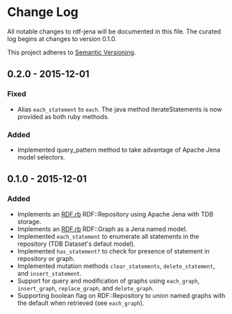 # Change Log

All notable changes to rdf-jena will be documented in this file. The curated log begins at changes to version 0.1.0.

This project adheres to [Semantic Versioning](http://semver.org/).

## 0.2.0 - 2015-12-01
### Fixed
- Alias `each_statement` to `each`. The java method iterateStatements is now provided as both ruby methods.

### Added
- Implemented query_pattern method to take advantage of Apache Jena model selectors.

## 0.1.0 - 2015-12-01
### Added
- Implements an [RDF.rb][RDF.rb] RDF::Repository using Apache Jena with TDB storage.
- Implements an [RDF.rb][RDF.rb] RDF::Graph as a Jena named model.
- Implemented `each_statement` to enumerate all statements in the repository (TDB Dataset's defaut model).
- Implemented `has_statement?` to check for presence of statement in repository or graph.
- Implemented mutation methods `clear_statements`, `delete_statement`, and `insert_statement`.
- Support for query and modification of graphs using `each_graph`, `insert_graph`, `replace_graph`, and `delete_graph`.
- Supporting boolean flag on RDF::Repository to union named graphs with the default when retrieved (see `each_graph`).

[RDF.rb]:   https://github.com/ruby-rdf/rdf
